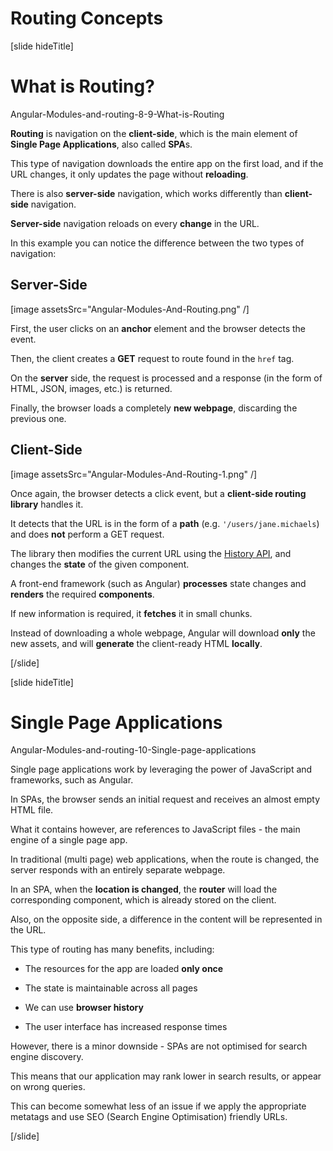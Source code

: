 # Routing Concepts

[slide hideTitle]

# What is Routing?

Angular-Modules-and-routing-8-9-What-is-Routing

**Routing** is navigation on the **client-side**, which is the main element of **Single Page Applications**, also called **SPA**s.

This type of navigation downloads the entire app on the first load, and if the URL changes, it only updates the page without **reloading**.

There is also **server-side** navigation, which works differently than **client-side** navigation.

**Server-side** navigation reloads on every **change** in the URL.

In this example you can notice the difference between the two types of navigation:

## Server-Side

[image assetsSrc="Angular-Modules-And-Routing.png" /]

First, the user clicks on an **anchor** element and the browser detects the event.

Then, the client creates a **GET** request to route found in the `href` tag.

On the **server** side, the request is processed and a response (in the form of HTML, JSON, images, etc.) is returned.

Finally, the browser loads a completely **new webpage**, discarding the previous one.

## Client-Side

[image assetsSrc="Angular-Modules-And-Routing-1.png" /]

Once again, the browser detects a click event, but a **client-side routing library** handles it.

It detects that the URL is in the form of a **path** (e.g. `'/users/jane.michaels`) and does **not** perform a GET request.

The library then modifies the current URL using the [History API](https://developer.mozilla.org/en-US/docs/Web/API/History_API), and changes the **state** of the given component.

A front-end framework (such as Angular) **processes** state changes and **renders** the required **components**.

If new information is required, it **fetches** it in small chunks.

Instead of downloading a whole webpage, Angular will download **only** the new assets, and will **generate** the client-ready HTML **locally**.

[/slide]

[slide hideTitle]

# Single Page Applications

Angular-Modules-and-routing-10-Single-page-applications

Single page applications work by leveraging the power of JavaScript and frameworks, such as Angular.

In SPAs, the browser sends an initial request and receives an almost empty HTML file.

What it contains however, are references to JavaScript files - the main engine of a single page app.

In traditional (multi page) web applications, when the route is changed, the server responds with an entirely separate webpage.

In an SPA, when the **location is changed**, the **router** will load the corresponding component, which is already stored on the client.

Also, on the opposite side, a difference in the content will be represented in the URL.

This type of routing has many benefits, including:

- The resources for the app are loaded **only once**

- The state is maintainable across all pages

- We can use **browser history**

- Тhe user interface has increased response times

However, there is a minor downside - SPAs are not optimised for search engine discovery.

This means that our application may rank lower in search results, or appear on wrong queries.

This can become somewhat less of an issue if we apply the appropriate metatags and use SEO (Search Engine Optimisation) friendly URLs.

[/slide]
